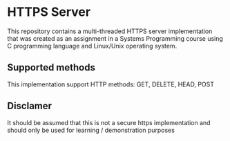 # HTTPS Server
This repository contains a multi-threaded HTTPS server implementation that was created as an assignment in a Systems Programming course using C programming language and Linux/Unix operating system.

## Supported methods

This implementation support HTTP methods: GET, DELETE, HEAD, POST

## Disclamer

It should be assumed that this is not a secure https implementation and should only be used for learning / demonstration purposes
